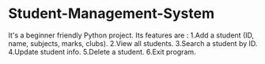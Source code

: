# Student-Management-System
It's a beginner friendly Python project. Its features are :
1.Add a student (ID, name, subjects, marks, clubs).
2.View all students.
3.Search a student by ID.
4.Update student info.
5.Delete a student.
6.Exit program.

